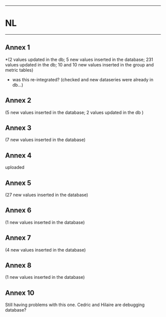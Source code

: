 -----------------------------------------------------------
# NL 
-----------------------------------------------------------
## Annex 1
*(2 values updated in the db; 5 new values inserted in the database; 231 values updated in the db; 10 and 10 new values inserted in the group and metric tables)
* was this re-integrated? (checked and new dataseries were already in db...)  
## Annex 2
(5 new values inserted in the database; 2 values updated in the db )

## Annex 3
(7 new values inserted in the database)

## Annex 4
uploaded

## Annex 5
(27 new values inserted in the database)

## Annex 6
(1 new values inserted in the database)

## Annex 7
(4 new values inserted in the database)

## Annex 8
(1 new values inserted in the database)

## Annex 10
Still having problems with this one. Cedric and Hilaire are debugging database?
